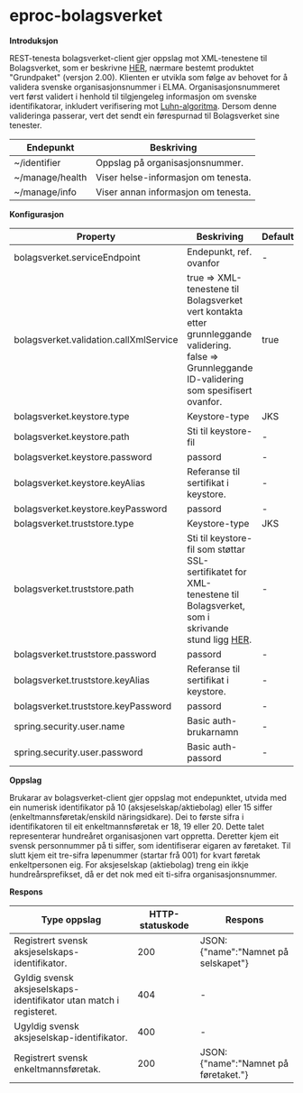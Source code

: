 # eproc-bolagsverket
**Introduksjon**

REST-tenesta bolagsverket-client gjer oppslag mot XML-tenestene til Bolagsverket, som er beskrivne [HER](http://bolagsverket.se/be/sok/xml), nærmare bestemt produktet "Grundpaket" (versjon 2.00).
Klienten er utvikla som følge av behovet for å validera svenske organisasjonsnummer i ELMA. 
Organisasjonsnummeret vert først validert i henhold til tilgjengeleg informasjon om svenske identifikatorar, inkludert verifisering mot [Luhn-algoritma](https://sv.wikipedia.org/wiki/Luhn-algoritmen). 
Dersom denne valideringa passerar, vert det sendt ein førespurnad til Bolagsverket sine tenester.

Endepunkt | Beskriving
--------- | ---------------
~/identifier | Oppslag på organisasjonsnummer.
~/manage/health | Viser helse-informasjon om tenesta.
~/manage/info | Viser annan informasjon om tenesta.

**Konfigurasjon**

Property | Beskriving | Default
-------- | ---------- | -------
bolagsverket.serviceEndpoint | Endepunkt, ref. ovanfor | -
bolagsverket.validation.callXmlService | true => XML-tenestene til Bolagsverket vert kontakta etter grunnleggande validering. false => Grunnleggande ID-validering som spesifisert ovanfor. | true
bolagsverket.keystore.type | Keystore-type | JKS
bolagsverket.keystore.path | Sti til keystore-fil | -
bolagsverket.keystore.password | passord | -
bolagsverket.keystore.keyAlias | Referanse til sertifikat i keystore. | -
bolagsverket.keystore.keyPassword | passord	 | -
bolagsverket.truststore.type | Keystore-type | JKS
bolagsverket.truststore.path | Sti til keystore-fil som støttar SSL-sertifikatet for XML-tenestene til Bolagsverket, som i skrivande stund ligg [HER](https://repository.trust.teliasonera.com/teliasonerarootcav1.cer). | -
bolagsverket.truststore.password | passord | -
bolagsverket.truststore.keyAlias | Referanse til sertifikat i keystore. | -
bolagsverket.truststore.keyPassword	| passord | -
spring.security.user.name | Basic auth-brukarnamn | -
spring.security.user.password | Basic auth-passord | -

**Oppslag**

Brukarar av bolagsverket-client gjer oppslag mot endepunktet, utvida med ein numerisk identifikator på 10 (aksjeselskap/aktiebolag) eller 15 siffer (enkeltmannsføretak/enskild näringsidkare). Dei to første sifra i identifikatoren til eit enkeltmannsføretak er 18, 19 eller 20. Dette talet representerar hundreåret organisasjonen vart oppretta. Deretter kjem eit svensk personnummer på ti siffer, som identifiserar eigaren av føretaket. Til slutt kjem eit tre-sifra løpenummer (startar frå 001) for kvart føretak enkeltpersonen eig. For aksjeselskap (aktiebolag) treng ein ikkje hundreårsprefikset, då er det nok med eit ti-sifra organisasjonsnummer.

**Respons**

Type oppslag | HTTP-statuskode | Respons 
------------ | --------------- |--------
Registrert svensk aksjeselskaps-identifikator. | 200 | JSON: {"name":"Namnet på selskapet"} 
Gyldig svensk aksjeselskaps-identifikator utan match i registeret. | 404 | - 
Ugyldig svensk aksjeselskap-identifikator. | 400 | - 
Registrert svensk enkeltmannsføretak. | 200 | JSON: {"name":"Namnet på føretaket."}


